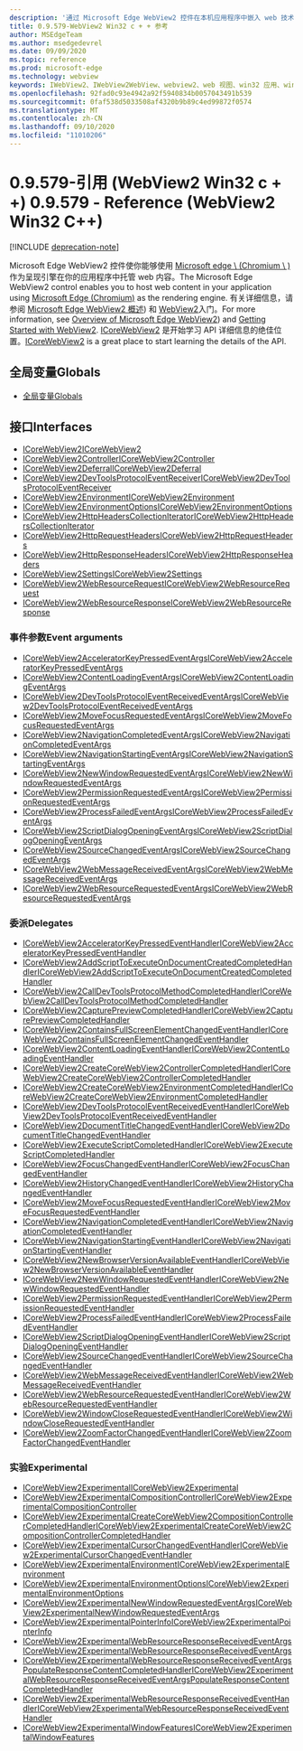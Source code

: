 ```yaml
---
description: '通过 Microsoft Edge WebView2 控件在本机应用程序中嵌入 web 技术 (HTML、CSS 和 JavaScript) '
title: 0.9.579-WebView2 Win32 c + + 参考
author: MSEdgeTeam
ms.author: msedgedevrel
ms.date: 09/09/2020
ms.topic: reference
ms.prod: microsoft-edge
ms.technology: webview
keywords: IWebView2、IWebView2WebView、webview2、web 视图、win32 应用、win32、edge、ICoreWebView2、ICoreWebView2Controller、浏览器控件、边缘 html
ms.openlocfilehash: 92fad0c93e4942a92f5940834b0057043491b539
ms.sourcegitcommit: 0faf538d5033508af4320b9b89c4ed99872f0574
ms.translationtype: MT
ms.contentlocale: zh-CN
ms.lasthandoff: 09/10/2020
ms.locfileid: "11010206"
---
```

# <span data-ttu-id="cdd80-104">0.9.579-引用 (WebView2 Win32 c + +) </span><span class="sxs-lookup"><span data-stu-id="cdd80-104">0.9.579 - Reference (WebView2 Win32 C++)</span></span>  

[!INCLUDE [deprecation-note](../includes/deprecation-note.md)]

<span data-ttu-id="cdd80-105">Microsoft Edge WebView2 控件使你能够使用 [Microsoft edge \ (Chromium \ ) ](https://www.microsoftedgeinsider.com) 作为呈现引擎在你的应用程序中托管 web 内容。</span><span class="sxs-lookup"><span data-stu-id="cdd80-105">The Microsoft Edge WebView2 control enables you to host web content in your application using [Microsoft Edge \(Chromium\)](https://www.microsoftedgeinsider.com) as the rendering engine.</span></span>  <span data-ttu-id="cdd80-106">有关详细信息，请参阅 [Microsoft Edge WebView2 概述](../../index.md)) 和 [WebView2](../../gettingstarted/win32.md)入门。</span><span class="sxs-lookup"><span data-stu-id="cdd80-106">For more information, see [Overview of Microsoft Edge WebView2](../../index.md)) and [Getting Started with WebView2](../../gettingstarted/win32.md).</span></span>  <span data-ttu-id="cdd80-107">[ICoreWebView2](0-9-538/ICoreWebView2.md) 是开始学习 API 详细信息的绝佳位置。</span><span class="sxs-lookup"><span data-stu-id="cdd80-107">[ICoreWebView2](0-9-538/ICoreWebView2.md) is a great place to start learning the details of the API.</span></span>  

## <span data-ttu-id="cdd80-108">全局变量</span><span class="sxs-lookup"><span data-stu-id="cdd80-108">Globals</span></span>  

*   [<span data-ttu-id="cdd80-109">全局变量</span><span class="sxs-lookup"><span data-stu-id="cdd80-109">Globals</span></span>](0-9-538/webview2-idl.md)  

## <span data-ttu-id="cdd80-110">接口</span><span class="sxs-lookup"><span data-stu-id="cdd80-110">Interfaces</span></span>  
*   [<span data-ttu-id="cdd80-111">ICoreWebView2</span><span class="sxs-lookup"><span data-stu-id="cdd80-111">ICoreWebView2</span></span>](0-9-538/icorewebview2.md)
*   [<span data-ttu-id="cdd80-112">ICoreWebView2Controller</span><span class="sxs-lookup"><span data-stu-id="cdd80-112">ICoreWebView2Controller</span></span>](0-9-538/icorewebview2controller.md)
*   [<span data-ttu-id="cdd80-113">ICoreWebView2Deferral</span><span class="sxs-lookup"><span data-stu-id="cdd80-113">ICoreWebView2Deferral</span></span>](0-9-538/icorewebview2deferral.md)
*   [<span data-ttu-id="cdd80-114">ICoreWebView2DevToolsProtocolEventReceiver</span><span class="sxs-lookup"><span data-stu-id="cdd80-114">ICoreWebView2DevToolsProtocolEventReceiver</span></span>](0-9-538/icorewebview2devtoolsprotocoleventreceiver.md)
*   [<span data-ttu-id="cdd80-115">ICoreWebView2Environment</span><span class="sxs-lookup"><span data-stu-id="cdd80-115">ICoreWebView2Environment</span></span>](0-9-538/icorewebview2environment.md)
*   [<span data-ttu-id="cdd80-116">ICoreWebView2EnvironmentOptions</span><span class="sxs-lookup"><span data-stu-id="cdd80-116">ICoreWebView2EnvironmentOptions</span></span>](0-9-538/icorewebview2environmentoptions.md)
*   [<span data-ttu-id="cdd80-117">ICoreWebView2HttpHeadersCollectionIterator</span><span class="sxs-lookup"><span data-stu-id="cdd80-117">ICoreWebView2HttpHeadersCollectionIterator</span></span>](0-9-538/icorewebview2httpheaderscollectioniterator.md)
*   [<span data-ttu-id="cdd80-118">ICoreWebView2HttpRequestHeaders</span><span class="sxs-lookup"><span data-stu-id="cdd80-118">ICoreWebView2HttpRequestHeaders</span></span>](0-9-538/icorewebview2httprequestheaders.md)
*   [<span data-ttu-id="cdd80-119">ICoreWebView2HttpResponseHeaders</span><span class="sxs-lookup"><span data-stu-id="cdd80-119">ICoreWebView2HttpResponseHeaders</span></span>](0-9-538/icorewebview2httpresponseheaders.md)
*   [<span data-ttu-id="cdd80-120">ICoreWebView2Settings</span><span class="sxs-lookup"><span data-stu-id="cdd80-120">ICoreWebView2Settings</span></span>](0-9-538/icorewebview2settings.md)
*   [<span data-ttu-id="cdd80-121">ICoreWebView2WebResourceRequest</span><span class="sxs-lookup"><span data-stu-id="cdd80-121">ICoreWebView2WebResourceRequest</span></span>](0-9-538/icorewebview2webresourcerequest.md)
*   [<span data-ttu-id="cdd80-122">ICoreWebView2WebResourceResponse</span><span class="sxs-lookup"><span data-stu-id="cdd80-122">ICoreWebView2WebResourceResponse</span></span>](0-9-538/icorewebview2webresourceresponse.md)

### <span data-ttu-id="cdd80-123">事件参数</span><span class="sxs-lookup"><span data-stu-id="cdd80-123">Event arguments</span></span>

*   [<span data-ttu-id="cdd80-124">ICoreWebView2AcceleratorKeyPressedEventArgs</span><span class="sxs-lookup"><span data-stu-id="cdd80-124">ICoreWebView2AcceleratorKeyPressedEventArgs</span></span>](0-9-538/icorewebview2acceleratorkeypressedeventargs.md)
*   [<span data-ttu-id="cdd80-125">ICoreWebView2ContentLoadingEventArgs</span><span class="sxs-lookup"><span data-stu-id="cdd80-125">ICoreWebView2ContentLoadingEventArgs</span></span>](0-9-538/icorewebview2contentloadingeventargs.md)
*   [<span data-ttu-id="cdd80-126">ICoreWebView2DevToolsProtocolEventReceivedEventArgs</span><span class="sxs-lookup"><span data-stu-id="cdd80-126">ICoreWebView2DevToolsProtocolEventReceivedEventArgs</span></span>](0-9-538/icorewebview2devtoolsprotocoleventreceivedeventargs.md)
*   [<span data-ttu-id="cdd80-127">ICoreWebView2MoveFocusRequestedEventArgs</span><span class="sxs-lookup"><span data-stu-id="cdd80-127">ICoreWebView2MoveFocusRequestedEventArgs</span></span>](0-9-538/icorewebview2movefocusrequestedeventargs.md)
*   [<span data-ttu-id="cdd80-128">ICoreWebView2NavigationCompletedEventArgs</span><span class="sxs-lookup"><span data-stu-id="cdd80-128">ICoreWebView2NavigationCompletedEventArgs</span></span>](0-9-538/icorewebview2navigationcompletedeventargs.md)
*   [<span data-ttu-id="cdd80-129">ICoreWebView2NavigationStartingEventArgs</span><span class="sxs-lookup"><span data-stu-id="cdd80-129">ICoreWebView2NavigationStartingEventArgs</span></span>](0-9-538/icorewebview2navigationstartingeventargs.md)
*   [<span data-ttu-id="cdd80-130">ICoreWebView2NewWindowRequestedEventArgs</span><span class="sxs-lookup"><span data-stu-id="cdd80-130">ICoreWebView2NewWindowRequestedEventArgs</span></span>](0-9-538/icorewebview2newwindowrequestedeventargs.md)
*   [<span data-ttu-id="cdd80-131">ICoreWebView2PermissionRequestedEventArgs</span><span class="sxs-lookup"><span data-stu-id="cdd80-131">ICoreWebView2PermissionRequestedEventArgs</span></span>](0-9-538/icorewebview2permissionrequestedeventargs.md)
*   [<span data-ttu-id="cdd80-132">ICoreWebView2ProcessFailedEventArgs</span><span class="sxs-lookup"><span data-stu-id="cdd80-132">ICoreWebView2ProcessFailedEventArgs</span></span>](0-9-538/icorewebview2processfailedeventargs.md)
*   [<span data-ttu-id="cdd80-133">ICoreWebView2ScriptDialogOpeningEventArgs</span><span class="sxs-lookup"><span data-stu-id="cdd80-133">ICoreWebView2ScriptDialogOpeningEventArgs</span></span>](0-9-538/icorewebview2scriptdialogopeningeventargs.md)
*   [<span data-ttu-id="cdd80-134">ICoreWebView2SourceChangedEventArgs</span><span class="sxs-lookup"><span data-stu-id="cdd80-134">ICoreWebView2SourceChangedEventArgs</span></span>](0-9-538/icorewebview2sourcechangedeventargs.md)
*   [<span data-ttu-id="cdd80-135">ICoreWebView2WebMessageReceivedEventArgs</span><span class="sxs-lookup"><span data-stu-id="cdd80-135">ICoreWebView2WebMessageReceivedEventArgs</span></span>](0-9-538/icorewebview2webmessagereceivedeventargs.md)
*   [<span data-ttu-id="cdd80-136">ICoreWebView2WebResourceRequestedEventArgs</span><span class="sxs-lookup"><span data-stu-id="cdd80-136">ICoreWebView2WebResourceRequestedEventArgs</span></span>](0-9-538/icorewebview2webresourcerequestedeventargs.md)

### <span data-ttu-id="cdd80-137">委派</span><span class="sxs-lookup"><span data-stu-id="cdd80-137">Delegates</span></span>

*   [<span data-ttu-id="cdd80-138">ICoreWebView2AcceleratorKeyPressedEventHandler</span><span class="sxs-lookup"><span data-stu-id="cdd80-138">ICoreWebView2AcceleratorKeyPressedEventHandler</span></span>](0-9-538/icorewebview2acceleratorkeypressedeventhandler.md)
*   [<span data-ttu-id="cdd80-139">ICoreWebView2AddScriptToExecuteOnDocumentCreatedCompletedHandler</span><span class="sxs-lookup"><span data-stu-id="cdd80-139">ICoreWebView2AddScriptToExecuteOnDocumentCreatedCompletedHandler</span></span>](0-9-538/icorewebview2addscripttoexecuteondocumentcreatedcompletedhandler.md)
*   [<span data-ttu-id="cdd80-140">ICoreWebView2CallDevToolsProtocolMethodCompletedHandler</span><span class="sxs-lookup"><span data-stu-id="cdd80-140">ICoreWebView2CallDevToolsProtocolMethodCompletedHandler</span></span>](0-9-538/icorewebview2calldevtoolsprotocolmethodcompletedhandler.md)
*   [<span data-ttu-id="cdd80-141">ICoreWebView2CapturePreviewCompletedHandler</span><span class="sxs-lookup"><span data-stu-id="cdd80-141">ICoreWebView2CapturePreviewCompletedHandler</span></span>](0-9-538/icorewebview2capturepreviewcompletedhandler.md)
*   [<span data-ttu-id="cdd80-142">ICoreWebView2ContainsFullScreenElementChangedEventHandler</span><span class="sxs-lookup"><span data-stu-id="cdd80-142">ICoreWebView2ContainsFullScreenElementChangedEventHandler</span></span>](0-9-538/icorewebview2containsfullscreenelementchangedeventhandler.md)
*   [<span data-ttu-id="cdd80-143">ICoreWebView2ContentLoadingEventHandler</span><span class="sxs-lookup"><span data-stu-id="cdd80-143">ICoreWebView2ContentLoadingEventHandler</span></span>](0-9-538/icorewebview2contentloadingeventhandler.md)
*   [<span data-ttu-id="cdd80-144">ICoreWebView2CreateCoreWebView2ControllerCompletedHandler</span><span class="sxs-lookup"><span data-stu-id="cdd80-144">ICoreWebView2CreateCoreWebView2ControllerCompletedHandler</span></span>](0-9-538/icorewebview2createcorewebview2controllercompletedhandler.md)
*   [<span data-ttu-id="cdd80-145">ICoreWebView2CreateCoreWebView2EnvironmentCompletedHandler</span><span class="sxs-lookup"><span data-stu-id="cdd80-145">ICoreWebView2CreateCoreWebView2EnvironmentCompletedHandler</span></span>](0-9-538/icorewebview2createcorewebview2environmentcompletedhandler.md)
*   [<span data-ttu-id="cdd80-146">ICoreWebView2DevToolsProtocolEventReceivedEventHandler</span><span class="sxs-lookup"><span data-stu-id="cdd80-146">ICoreWebView2DevToolsProtocolEventReceivedEventHandler</span></span>](0-9-538/icorewebview2devtoolsprotocoleventreceivedeventhandler.md)
*   [<span data-ttu-id="cdd80-147">ICoreWebView2DocumentTitleChangedEventHandler</span><span class="sxs-lookup"><span data-stu-id="cdd80-147">ICoreWebView2DocumentTitleChangedEventHandler</span></span>](0-9-538/icorewebview2documenttitlechangedeventhandler.md)
*   [<span data-ttu-id="cdd80-148">ICoreWebView2ExecuteScriptCompletedHandler</span><span class="sxs-lookup"><span data-stu-id="cdd80-148">ICoreWebView2ExecuteScriptCompletedHandler</span></span>](0-9-538/icorewebview2executescriptcompletedhandler.md)
*   [<span data-ttu-id="cdd80-149">ICoreWebView2FocusChangedEventHandler</span><span class="sxs-lookup"><span data-stu-id="cdd80-149">ICoreWebView2FocusChangedEventHandler</span></span>](0-9-538/icorewebview2focuschangedeventhandler.md)
*   [<span data-ttu-id="cdd80-150">ICoreWebView2HistoryChangedEventHandler</span><span class="sxs-lookup"><span data-stu-id="cdd80-150">ICoreWebView2HistoryChangedEventHandler</span></span>](0-9-538/icorewebview2historychangedeventhandler.md)
*   [<span data-ttu-id="cdd80-151">ICoreWebView2MoveFocusRequestedEventHandler</span><span class="sxs-lookup"><span data-stu-id="cdd80-151">ICoreWebView2MoveFocusRequestedEventHandler</span></span>](0-9-538/icorewebview2movefocusrequestedeventhandler.md)
*   [<span data-ttu-id="cdd80-152">ICoreWebView2NavigationCompletedEventHandler</span><span class="sxs-lookup"><span data-stu-id="cdd80-152">ICoreWebView2NavigationCompletedEventHandler</span></span>](0-9-538/icorewebview2navigationcompletedeventhandler.md)
*   [<span data-ttu-id="cdd80-153">ICoreWebView2NavigationStartingEventHandler</span><span class="sxs-lookup"><span data-stu-id="cdd80-153">ICoreWebView2NavigationStartingEventHandler</span></span>](0-9-538/icorewebview2navigationstartingeventhandler.md)
*   [<span data-ttu-id="cdd80-154">ICoreWebView2NewBrowserVersionAvailableEventHandler</span><span class="sxs-lookup"><span data-stu-id="cdd80-154">ICoreWebView2NewBrowserVersionAvailableEventHandler</span></span>](0-9-538/icorewebview2newbrowserversionavailableeventhandler.md)
*   [<span data-ttu-id="cdd80-155">ICoreWebView2NewWindowRequestedEventHandler</span><span class="sxs-lookup"><span data-stu-id="cdd80-155">ICoreWebView2NewWindowRequestedEventHandler</span></span>](0-9-538/icorewebview2newwindowrequestedeventhandler.md)
*   [<span data-ttu-id="cdd80-156">ICoreWebView2PermissionRequestedEventHandler</span><span class="sxs-lookup"><span data-stu-id="cdd80-156">ICoreWebView2PermissionRequestedEventHandler</span></span>](0-9-538/icorewebview2permissionrequestedeventhandler.md)
*   [<span data-ttu-id="cdd80-157">ICoreWebView2ProcessFailedEventHandler</span><span class="sxs-lookup"><span data-stu-id="cdd80-157">ICoreWebView2ProcessFailedEventHandler</span></span>](0-9-538/icorewebview2processfailedeventhandler.md)
*   [<span data-ttu-id="cdd80-158">ICoreWebView2ScriptDialogOpeningEventHandler</span><span class="sxs-lookup"><span data-stu-id="cdd80-158">ICoreWebView2ScriptDialogOpeningEventHandler</span></span>](0-9-538/icorewebview2scriptdialogopeningeventhandler.md)
*   [<span data-ttu-id="cdd80-159">ICoreWebView2SourceChangedEventHandler</span><span class="sxs-lookup"><span data-stu-id="cdd80-159">ICoreWebView2SourceChangedEventHandler</span></span>](0-9-538/icorewebview2sourcechangedeventhandler.md)
*   [<span data-ttu-id="cdd80-160">ICoreWebView2WebMessageReceivedEventHandler</span><span class="sxs-lookup"><span data-stu-id="cdd80-160">ICoreWebView2WebMessageReceivedEventHandler</span></span>](0-9-538/icorewebview2webmessagereceivedeventhandler.md)
*   [<span data-ttu-id="cdd80-161">ICoreWebView2WebResourceRequestedEventHandler</span><span class="sxs-lookup"><span data-stu-id="cdd80-161">ICoreWebView2WebResourceRequestedEventHandler</span></span>](0-9-538/icorewebview2webresourcerequestedeventhandler.md)
*   [<span data-ttu-id="cdd80-162">ICoreWebView2WindowCloseRequestedEventHandler</span><span class="sxs-lookup"><span data-stu-id="cdd80-162">ICoreWebView2WindowCloseRequestedEventHandler</span></span>](0-9-538/icorewebview2windowcloserequestedeventhandler.md)
*   [<span data-ttu-id="cdd80-163">ICoreWebView2ZoomFactorChangedEventHandler</span><span class="sxs-lookup"><span data-stu-id="cdd80-163">ICoreWebView2ZoomFactorChangedEventHandler</span></span>](0-9-538/icorewebview2zoomfactorchangedeventhandler.md)

### <span data-ttu-id="cdd80-164">实验</span><span class="sxs-lookup"><span data-stu-id="cdd80-164">Experimental</span></span>

*   [<span data-ttu-id="cdd80-165">ICoreWebView2Experimental</span><span class="sxs-lookup"><span data-stu-id="cdd80-165">ICoreWebView2Experimental</span></span>](0-9-538/icorewebview2experimental.md)
*   [<span data-ttu-id="cdd80-166">ICoreWebView2ExperimentalCompositionController</span><span class="sxs-lookup"><span data-stu-id="cdd80-166">ICoreWebView2ExperimentalCompositionController</span></span>](0-9-538/icorewebview2experimentalcompositioncontroller.md)
*   [<span data-ttu-id="cdd80-167">ICoreWebView2ExperimentalCreateCoreWebView2CompositionControllerCompletedHandler</span><span class="sxs-lookup"><span data-stu-id="cdd80-167">ICoreWebView2ExperimentalCreateCoreWebView2CompositionControllerCompletedHandler</span></span>](0-9-538/icorewebview2experimentalcreatecorewebview2compositioncontrollercompletedhandler.md)
*   [<span data-ttu-id="cdd80-168">ICoreWebView2ExperimentalCursorChangedEventHandler</span><span class="sxs-lookup"><span data-stu-id="cdd80-168">ICoreWebView2ExperimentalCursorChangedEventHandler</span></span>](0-9-538/icorewebview2experimentalcursorchangedeventhandler.md)
*   [<span data-ttu-id="cdd80-169">ICoreWebView2ExperimentalEnvironment</span><span class="sxs-lookup"><span data-stu-id="cdd80-169">ICoreWebView2ExperimentalEnvironment</span></span>](0-9-538/icorewebview2experimentalenvironment.md)
*   [<span data-ttu-id="cdd80-170">ICoreWebView2ExperimentalEnvironmentOptions</span><span class="sxs-lookup"><span data-stu-id="cdd80-170">ICoreWebView2ExperimentalEnvironmentOptions</span></span>](0-9-538/icorewebview2experimentalenvironmentoptions.md)
*   [<span data-ttu-id="cdd80-171">ICoreWebView2ExperimentalNewWindowRequestedEventArgs</span><span class="sxs-lookup"><span data-stu-id="cdd80-171">ICoreWebView2ExperimentalNewWindowRequestedEventArgs</span></span>](0-9-538/icorewebview2experimentalnewwindowrequestedeventargs.md)
*   [<span data-ttu-id="cdd80-172">ICoreWebView2ExperimentalPointerInfo</span><span class="sxs-lookup"><span data-stu-id="cdd80-172">ICoreWebView2ExperimentalPointerInfo</span></span>](0-9-538/icorewebview2experimentalpointerinfo.md)
*   [<span data-ttu-id="cdd80-173">ICoreWebView2ExperimentalWebResourceResponseReceivedEventArgs</span><span class="sxs-lookup"><span data-stu-id="cdd80-173">ICoreWebView2ExperimentalWebResourceResponseReceivedEventArgs</span></span>](0-9-538/icorewebview2experimentalwebresourceresponsereceivedeventargs.md)
*   [<span data-ttu-id="cdd80-174">ICoreWebView2ExperimentalWebResourceResponseReceivedEventArgsPopulateResponseContentCompletedHandler</span><span class="sxs-lookup"><span data-stu-id="cdd80-174">ICoreWebView2ExperimentalWebResourceResponseReceivedEventArgsPopulateResponseContentCompletedHandler</span></span>](0-9-538/icorewebview2experimentalwebresourceresponsereceivedeventargspopulateresponsecontentcompletedhandler.md)
*   [<span data-ttu-id="cdd80-175">ICoreWebView2ExperimentalWebResourceResponseReceivedEventHandler</span><span class="sxs-lookup"><span data-stu-id="cdd80-175">ICoreWebView2ExperimentalWebResourceResponseReceivedEventHandler</span></span>](0-9-538/icorewebview2experimentalwebresourceresponsereceivedeventhandler.md)
*   [<span data-ttu-id="cdd80-176">ICoreWebView2ExperimentalWindowFeatures</span><span class="sxs-lookup"><span data-stu-id="cdd80-176">ICoreWebView2ExperimentalWindowFeatures</span></span>](0-9-538/icorewebview2experimentalwindowfeatures.md)
